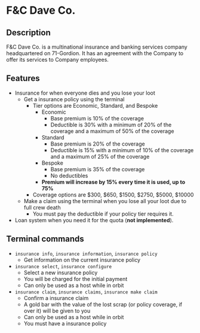 # F&C Dave Co.

## Description

F&C Dave Co. is a multinational insurance and banking services company headquartered on 71-Gordion.
It has an agreement with the Company to offer its services to Company employees.

## Features

- Insurance for when everyone dies and you lose your loot
	- Get a insurance policy using the terminal
		- Tier options are Economic, Standard, and Bespoke
			- Economic
				- Base premium is 10% of the coverage
				- Deductible is 30% with a minimum of 20% of the coverage and a maximum of 50% of the coverage
			- Standard
				- Base premium is 20% of the coverage
				- Deductible is 15% with a minimum of 10% of the coverage and a maximum of 25% of the coverage
			- Bespoke
				- Base premium is 35% of the coverage
				- No deductibles
			- **Premium will increase by 15% every time it is used, up to 75%**
		- Coverage options are $300, $650, $1500, $2750, $5000, $10000
	- Make a claim using the terminal when you lose all your loot due to full crew death
		- You must pay the deductible if your policy tier requires it.
- Loan system when you need it for the quota (**not implemented**).

## Terminal commands

- `insurance info`, `insurance information`, `insurance policy`
	- Get information on the current insurance policy
- `insurance select`, `insurance configure`
	- Select a new insurance policy
	- You will be charged for the initial payment
	- Can only be used as a host while in orbit
- `insurance claim`, `insurance claims`, `insurance make claim`
	- Confirm a insurance claim
	- A gold bar with the value of the lost scrap (or policy coverage, if over it) will be given to you
	- Can only be used as a host while in orbit
	- You must have a insurance policy